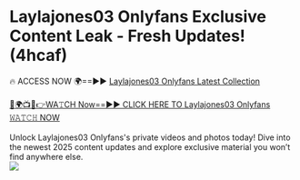 # Laylajones03 Onlyfans Exclusive Content Leak - Fresh Updates! (4hcaf)

🔥 ACCESS NOW 🌍==►► <a href="https://tinyurl.com/kvy9nzfs" rel="nofollow">Laylajones03 Onlyfans Latest Collection</a>
<br><br>
[🔴🌍📺📱👉WA𝚃CH Now==►► CLICK HERE TO Laylajones03 Onlyfans 𝚆𝙰𝚃𝙲𝙷 NOW](https://tinyurl.com/kvy9nzfs)
<br><br>
Unlock Laylajones03 Onlyfans's private videos and photos today! Dive into the newest 2025 content updates and explore exclusive material you won’t find anywhere else.
<br>
<a href="https://tinyurl.com/kvy9nzfs" rel="nofollow" data-target="animated-image.originalLink"><img src="https://camo.githubusercontent.com/8a4f000d20f83aca3bf7ec5f350d767afa0574a8a352519fd8cfa583a6f93a33/68747470733a2f2f692e696d6775722e636f6d2f644a486b345a712e676966" data-canonical-src="https://i.imgur.com/dJHk4Zq.gif" style="max-width: 100%; display: inline-block;" data-target="animated-image.originalImage"></a>
<br>
